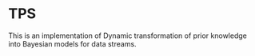 # TPS
This is an implementation of Dynamic transformation of prior knowledge into Bayesian models for data streams.
